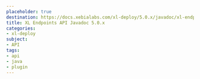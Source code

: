 ```yaml
---
placeholder: true
destination: https://docs.xebialabs.com/xl-deploy/5.0.x/javadoc/xl-endpoints-api/index.html
title: XL Endpoints API Javadoc 5.0.x
categories:
- xl-deploy
subject:
- API
tags:
- api
- java
- plugin
---
```

